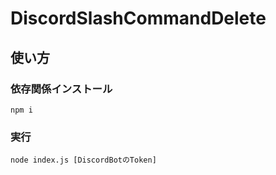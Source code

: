 # DiscordSlashCommandDelete

## 使い方
### 依存関係インストール
`npm i`

### 実行
`node index.js [DiscordBotのToken]`